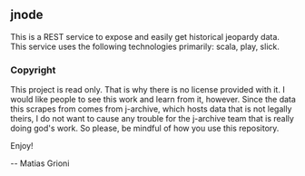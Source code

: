## jnode

This is a REST service to expose and easily get historical jeopardy data. This service uses the following technologies primarily: scala, play, slick.

### Copyright
This project is read only. That is why there is no license provided with it. I would like people to see this work and learn from it, however. Since the data this scrapes from comes from j-archive, which hosts data that is not legally theirs, I do not want to cause any trouble for the j-archive team that is really doing god's work. So please, be mindful of how you use this repository.


Enjoy!


-- Matias Grioni

